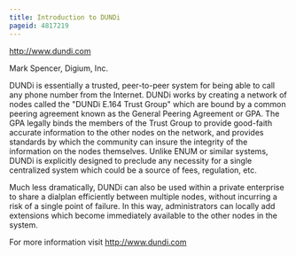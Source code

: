 ```yaml
---
title: Introduction to DUNDi
pageid: 4817219
---
```


<http://www.dundi.com> 

Mark Spencer, Digium, Inc. 

DUNDi is essentially a trusted, peer-to-peer system for being able to call any phone number from the Internet. DUNDi works by creating a network of nodes called the "DUNDi E.164 Trust Group" which are bound by a common peering agreement known as the General Peering Agreement or GPA. The GPA legally binds the members of the Trust Group to provide good-faith accurate information to the other nodes on the network, and provides standards by which the community can insure the integrity of the information on the nodes themselves. Unlike ENUM or similar systems, DUNDi is explicitly designed to preclude any necessity for a single centralized system which could be a source of fees, regulation, etc. 

Much less dramatically, DUNDi can also be used within a private enterprise to share a dialplan efficiently between multiple nodes, without incurring a risk of a single point of failure. In this way, administrators can locally add extensions which become immediately available to the other nodes in the system. 

For more information visit <http://www.dundi.com>
